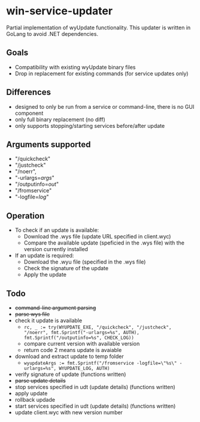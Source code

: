 # win-service-updater

Partial implementation of wyUpdate functionality. This updater is written in GoLang to avoid .NET dependencies.

## Goals

- Compatibility with existing wyUpdate binary files
- Drop in replacement for existing commands (for service updates only)

## Differences

- designed to only be run from a service or command-line, there is no GUI component
- only full binary replacement (no diff)
- only supports stopping/starting services before/after update

## Arguments supported

- "/quickcheck"
- "/justcheck"
- "/noerr",
- "-urlargs=_args_"
- "/outputinfo=_out_"
- "/fromservice"
- "-logfile=_log_"

## Operation

- To check if an update is available:
  - Download the .wys file (update URL specified in client.wyc)
  - Compare the available update (speficied in the .wys file) with the version currently installed
- If an update is required:
  - Download the .wyu file (specified in the .wys file)
  - Check the signature of the update
  - Apply the update

## Todo

- ~~command-line argument parsing~~
- ~~parse wys file~~
- check it update is available
  - `rc, _ := try(WYUPDATE_EXE, "/quickcheck", "/justcheck", "/noerr", fmt.Sprintf("-urlargs=%s", AUTH), fmt.Sprintf("/outputinfo=%s", CHECK_LOG))`
  - compare current version with available version
  - return code 2 means update is avaiable
- download and extract update to temp folder
  - `wyupdateArgs := fmt.Sprintf("/fromservice -logfile=\"%s\" -urlargs=%s", WYUPDATE_LOG, AUTH)`
- verify signature of update (functions written)
- ~~parse update details~~
- stop services specified in udt (update details) (functions written)
- apply update
- rollback updade
- start services specified in udt (update details) (functions written)
- update client.wyc with new version number
